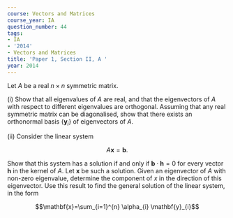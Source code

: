 ```yaml
---
course: Vectors and Matrices
course_year: IA
question_number: 44
tags:
- IA
- '2014'
- Vectors and Matrices
title: 'Paper 1, Section II, A '
year: 2014
---
```




Let $A$ be a real $n \times n$ symmetric matrix.

(i) Show that all eigenvalues of $A$ are real, and that the eigenvectors of $A$ with respect to different eigenvalues are orthogonal. Assuming that any real symmetric matrix can be diagonalised, show that there exists an orthonormal basis $\left\{\mathbf{y}_{i}\right\}$ of eigenvectors of $A$.

(ii) Consider the linear system

$$A \mathbf{x}=\mathbf{b} .$$

Show that this system has a solution if and only if $\mathbf{b} \cdot \mathbf{h}=0$ for every vector $\mathbf{h}$ in the kernel of $A$. Let $\mathbf{x}$ be such a solution. Given an eigenvector of $A$ with non-zero eigenvalue, determine the component of $x$ in the direction of this eigenvector. Use this result to find the general solution of the linear system, in the form

$$\mathbf{x}=\sum_{i=1}^{n} \alpha_{i} \mathbf{y}_{i}$$